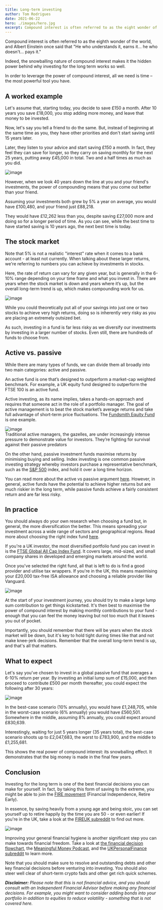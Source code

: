 ```yaml
---
title: Long-term investing
author: Tom Rodrigues
date: 2021-06-22
hero: ./images/hero.jpg
excerpt: Compound interest is often referred to as the eight wonder of the world, and Albert Einstein once said that "He who understands it, earns it… he who doesn't… pays it."
---
```


Compound interest is often referred to as the eighth wonder of the world, and Albert Einstein once said that "He who understands it, earns it… he who doesn't… pays it."

Indeed, the snowballing nature of compound interest makes it the hidden power behind why investing for the long term works so well.

In order to leverage the power of compound interest, all we need is time – the most powerful tool you have.

## A worked example

Let's assume that, starting today, you decide to save £150 a month. After 10 years you save £18,000, you stop adding more money, and leave that money to be invested.

Now, let's say you tell a friend to do the same. But, instead of beginning at the same time as you, they have other priorities and don't start saving until 15 years later.

Later, they listen to your advice and start saving £150 a month. In fact, they feel they can save for longer, so they carry on saving monthly for the next 25 years, putting away £45,000 in total. Two and a half times as much as you did.

![image](./images/green.jpg)

However, when we look 40 years down the line at you and your friend's investments, the power of compounding means that you come out better than your friend.

Assuming your investments both grew by 5% a year on average, you would have £100,480, and your friend just £88,218.

They would have £12,262 less than you, despite saving £27,000 more and doing so for a longer period of time. As you can see, while the best time to have started saving is 10 years ago, the next best time is today.

## The stock market

Note that 5% is not a realistic "interest" rate when it comes to a bank account - at least not currently. When talking about these larger returns, we're referring to numbers you can achieve by investments in stocks.

Here, the rate of return can vary for any given year, but is generally in the 6-10% range depending on your time frame and what you invest in. There are years when the stock market is down and years where it’s up, but the overall long-term trend is up, which makes compounding work for us.

![image](./images/wall.jpg)

While you could theoretically put all of your savings into just one or two stocks to achieve very high returns, doing so is inherently very risky as you are placing an extremely outsized bet.

As such, investing in a fund is far less risky as we diversify our investments by investing in a larger number of stocks. Even still, there are hundreds of funds to choose from.

## Active vs. passive

While there are many types of funds, we can divide them all broadly into two main categories: active and passive.

An active fund is one that’s designed to outperform a market-cap weighted benchmark. For example, a UK equity fund designed to outperform the FTSE 100 is an active fund.

Active investing, as its name implies, takes a hands-on approach and requires that someone act in the role of a portfolio manager. The goal of active management is to beat the stock market’s average returns and take full advantage of short-term price fluctuations. The [Fundsmith Equity Fund](https://www.fundsmith.co.uk/fund-factsheet) is one example.

<div class="Image__Small">
  <img src="./images/lion.jpg" alt="image"/>
  <figcaption>Traditional active managers, the gazelles, are under increasingly intense pressure to demonstrate value for investors. They’re fighting for survival against their passive predators</figcaption>
</div>

On the other hand, passive investment funds maximise returns by minimising buying and selling. Index investing is one common passive investing strategy whereby investors purchase a representative benchmark, such as the [S&P 500](https://en.wikipedia.org/wiki/S%26P_500) index, and hold it over a long time horizon.

You can read more about the active vs passive argument [here](https://occaminvesting.co.uk/why-passive-investing-is-increasing-market-efficiency/). However, in general, active funds have the potential to achieve higher returns but are much riskier in the long term, while passive funds achieve a fairly consistent return and are far less risky.

## In practice

You should always do your own research when choosing a fund but, in general, the more diversification the better. This means spreading your investment across a wide range of sectors and geographical regions. Read more about choosing the right index fund [here](https://occaminvesting.co.uk/best-vanguard-passive-index-tracker-fund-uk/).

If you're a UK investor, the most diversified portfolio fund you can invest in is the [FTSE Global All Cap Index Fund](https://www.vanguardinvestor.co.uk/investments/vanguard-ftse-global-all-cap-index-fund-gbp-acc). It covers large, mid-sized, and small company shares in developed and emerging markets around the world.

Once you've selected the right fund, all that is left to do is find a good provider and utilise tax wrappers. If you're in the UK, this means maximising your £20,000 tax-free ISA allowance and choosing a reliable provider like Vanguard.

![image](./images/light.jpg)

At the start of your investment journey, you should try to make a large lump sum contribution to get things kickstarted. It's then best to maximise the power of compound interest by making monthly contributions to your fund - enough that you can feel the money leaving but not too much that it leaves you out of pocket.

Importantly, you should remember that there will be years when the stock market will be down, but it's key to hold tight during times like that and not make knee-jerk decisions. Remember that the overall long-term trend is up, and that's all that matters.

## What to expect

Let's say you've chosen to invest in a global passive fund that averages a 6-10% return per year. By investing an initial lump sum of £15,000, and then proceed to contribute £500 per month thereafter, you could expect the following after 30 years:

![image](./images/chart.png)

In the best-case scenario (10% annually), you would have £1,248,705, while in the worst-case scenario (6% annually) you would have £560,501. Somewhere in the middle, assuming 8% annually, you could expect around £830,639.

Interestingly, waiting for just 5 years longer (35 years total), the best-case scenario shoots up to £2,047,683, the worst to £783,900, and the middle to £1,255,681.

This shows the real power of compound interest: its snowballing effect. It demonstrates that the big money is made in the final few years.

## Conclusion

Investing for the long term is one of the best financial decisions you can make for yourself. In fact, by taking this form of saving to the extreme, you might be able to join the [FIRE movement](https://en.wikipedia.org/wiki/FIRE_movement) (Financial Independence, Retire Early).

In essence, by saving heavily from a young age and being stoic, you can set yourself up to retire happily by the time you are 50 - or even earlier! If you're in the UK, take a look at the [FIREUK subreddit](https://www.reddit.com/r/FIREUK/) to find out more.

![image](./images/villa.jpg)

Improving your general financial hygiene is another significant step you can make towards financial freedom. Take a look at [the financial decision flowchart](https://ukpersonal.finance/flowchart/), the [Meaningful Money Podcast](https://meaningfulmoney.tv/mmpodcast/), and the [UKPersonalFinance subreddit](https://www.reddit.com/r/UKPersonalFinance/) to learn more.

Note that you should make sure to resolve and outstanding debts and other key financial decisions before venturing into investing. You should also steer well clear of short-term crypto fads and other get rich quick schemes.

_**Disclaimer:** Please note that this is not financial advice, and you should consult with an Independent Financial Advisor before making any financial decisions. For example, you might want to consider adding bonds into your portfolio in addition to equities to reduce volatility - something that is not covered here._
